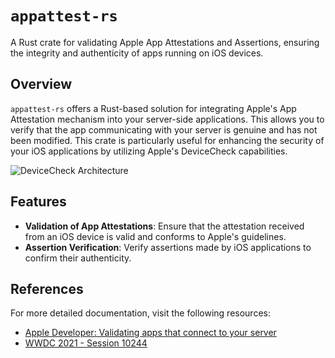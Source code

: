 # `appattest-rs`
A Rust crate for validating Apple App Attestations and Assertions, ensuring the integrity and authenticity of apps running on iOS devices.

## Overview
`appattest-rs` offers a Rust-based solution for integrating Apple's App Attestation mechanism into your server-side applications. This allows you to verify that the app communicating with your server is genuine and has not been modified. This crate is particularly useful for enhancing the security of your iOS applications by utilizing Apple's DeviceCheck capabilities.

![DeviceCheck Architecture](https://docs-assets.developer.apple.com/published/dc22cc31ec504d09294006e63caf6ed9/devicecheck-1@2x.png)

## Features
- **Validation of App Attestations**: Ensure that the attestation received from an iOS device is valid and conforms to Apple's guidelines.
- **Assertion Verification**: Verify assertions made by iOS applications to confirm their authenticity.

## References
For more detailed documentation, visit the following resources:
- [Apple Developer: Validating apps that connect to your server](https://developer.apple.com/documentation/devicecheck/validating-apps-that-connect-to-your-server)
- [WWDC 2021 - Session 10244](https://developer.apple.com/videos/play/wwdc2021/10244/)

